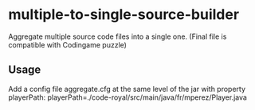 # multiple-to-single-source-builder
Aggregate multiple source code files into a single one. (Final file is compatible with Codingame puzzle)

## Usage

Add a config file aggregate.cfg at the same level of the jar with property playerPath:
playerPath=./code-royal/src/main/java/fr/mperez/Player.java